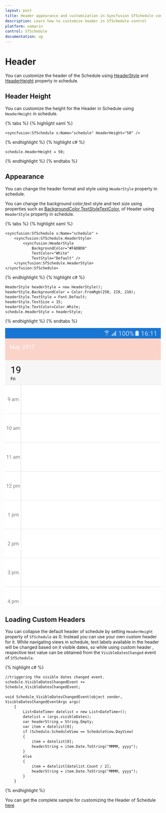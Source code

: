 ```yaml
---     
layout: post     
title: Header appearance and customization in Syncfusion SfSchedule control for Xamarin.Forms     
description: Learn how to customize header in SfSchedule control 
platform: xamarin    
control: SfSchedule     
documentation: ug   
---  
```


# Header

You can customize the header of the Schedule using [HeaderStyle](http://help.syncfusion.com/cr/cref_files/xamarin/sfschedule/Syncfusion.SfSchedule.XForms~Syncfusion.SfSchedule.XForms.HeaderStyle.html) and [HeaderHeight](http://help.syncfusion.com/cr/cref_files/xamarin/sfschedule/Syncfusion.SfSchedule.XForms~Syncfusion.SfSchedule.XForms.SfSchedule~HeaderHeightProperty.html) property in schedule.

## Header Height

You can customize the height for the Header in Schedule using `HeaderHeight` in schedule.

{% tabs %} 
{% highlight xaml %}
        
    <syncfusion:SfSchedule x:Name="schedule" HeaderHeight="50" />

{% endhighlight %} 
{% highlight c# %}

	schedule.HeaderHeight = 50;

{% endhighlight %}
{% endtabs %} 

## Appearance

You can change the header format and style using `HeaderStyle` property in schedule.

You can change the background color,text style and text size using properties such as [BackgroundColor](http://help.syncfusion.com/cr/cref_files/xamarin/sfschedule/Syncfusion.SfSchedule.XForms~Syncfusion.SfSchedule.XForms.HeaderStyle~BackgroundColorProperty.html),[TextStyle](http://help.syncfusion.com/cr/cref_files/xamarin/sfschedule/Syncfusion.SfSchedule.XForms~Syncfusion.SfSchedule.XForms.HeaderStyle~TextStyleProperty.html)[TextColor](http://help.syncfusion.com/cr/cref_files/xamarin/sfschedule/Syncfusion.SfSchedule.XForms~Syncfusion.SfSchedule.XForms.HeaderStyle~TextColorProperty.html), of Header using `HeaderStyle` property in schedule.

{% tabs %} 
{% highlight xaml %}

    <syncfusion:SfSchedule x:Name="schedule" >
		<syncfusion:SfSchedule.HeaderStyle>
			<syncfusion:HeaderStyle
				BackgroundColor="#FADBD8" 
				TextColor="White" 
				TextStyle="Default" />
		</syncfusion:SfSchedule.HeaderStyle>
	</syncfusion:SfSchedule>

{% endhighlight %}
{% highlight c# %}

	HeaderStyle headerStyle = new HeaderStyle();
	headerStyle.BackgroundColor = Color.FromRgb(250, 219, 216);
	headerStyle.TextStyle = Font.Default;
	headerStyle.TextSize = 15;
	headerStyle.TextColor=Color.White;
	schedule.HeaderStyle = headerStyle;

{% endhighlight %}
{% endtabs %} 

![](Header_images/HeaderStyle.png) 

## Loading Custom Headers

You can collapse the default header of schedule by setting `HeaderHeight` property of `SfSchedule` as 0. Instead you can use your own custom header for it. While navigating views in schedule, text labels available in the header will be changed based on it visible dates, so while using custom header , respective text value can be obtained from the `VisibleDatesChanged` event of `SfSchedule`.

{% highlight c# %}
    
    //triggering the visible dates changed event.
    schedule.VisibleDatesChangedEvent += Schedule_VisibleDatesChangedEvent;
    
    void Schedule_VisibleDatesChangedEvent(object sender, VisibleDatesChangedEventArgs args)
        {
            List<DateTime> datelist = new List<DateTime>();
            datelist = (args.visibleDates);
			var headerString = String.Empty;
            var item = datelist[0];
			if (Schedule.ScheduleView == ScheduleView.DayView)
			{
				item = datelist[0];
				headerString = item.Date.ToString("MMMM, yyyy");
			}
			else
			{
				item = datelist[datelist.Count / 2];
				headerString = item.Date.ToString("MMMM, yyyy");
			}
        }

{% endhighlight %}

You can get the complete sample for customizing the Header of Schedule [here](http://www.syncfusion.com/downloads/support/directtrac/general/ze/Header_Sample-1251673941.zip) 
